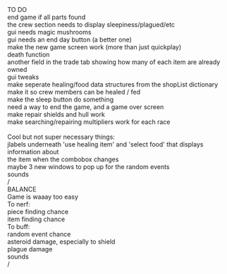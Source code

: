 <html>TO DO <br/>
end game if all parts found<br/>
the crew section needs to display sleepiness/plagued/etc<br/>
gui needs magic mushrooms<br/>
gui needs an end day button (a better one)<br/>
make the new game screen work (more than just quickplay)<br/>
death function<br/>
another field in the trade tab showing how many of each item are already owned<br/>
gui tweaks <br/>
make seperate healing/food data structures from the shopList dictionary<br/>
make it so crew members can be healed / fed <br/>
make the sleep button do something<br/>
need a way to end the game, and a game over screen <br/>
make repair shields and hull work <br/>
make searching/repairing multipliers work for each race<br/><br/>
Cool but not super necessary things:<br/>
jlabels underneath 'use healing item' and 'select food'  that displays information about <br/>
the item when the combobox changes<br/> 
maybe 3 new windows to pop up for the random events<br/>
sounds<br>/
<br/>
BALANCE<br/>
Game is waaay too easy<br/>
To nerf:<br/>
piece finding chance<br/>
item finding chance<br/>
To buff:<br/>
random event chance<br/>
asteroid damage, especially to shield<br/>
plague damage<br/>
sounds<br>/
